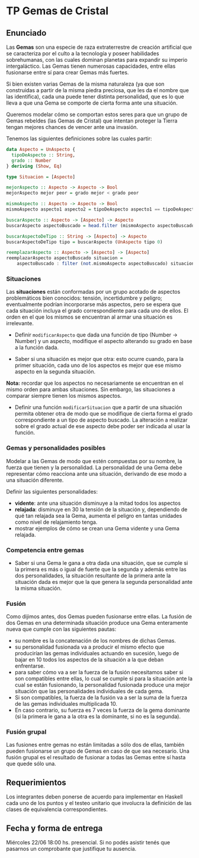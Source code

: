 # TP Gemas de Cristal

## Enunciado

Las **Gemas** son una especie de raza extraterrestre de creación artificial que se caracteriza por el culto a la tecnología y poseer habilidades sobrehumanas, con las cuales dominan planetas para expandir su imperio intergaláctico. Las Gemas tienen numerosas capacidades, entre ellas fusionarse entre sí para crear Gemas más fuertes.

Si bien existen varias Gemas de la misma naturaleza (ya que son construidas a partir de la misma piedra preciosa, que les da el nombre que las identifica), cada una puede tener distinta personalidad, que es lo que lleva a que una Gema se comporte de cierta forma ante una situación.

Queremos modelar cómo se comportan estos seres para que un grupo de Gemas rebeldes (las Gemas de Cristal) que intentan proteger la Tierra tengan mejores chances de vencer ante una invasión.

Tenemos las siguientes definiciones sobre las cuales partir:

```hs
data Aspecto = UnAspecto {
  tipoDeAspecto :: String,
  grado :: Number
} deriving (Show, Eq)

type Situacion = [Aspecto]

mejorAspecto :: Aspecto -> Aspecto -> Bool
mejorAspecto mejor peor = grado mejor < grado peor

mismoAspecto :: Aspecto -> Aspecto -> Bool
mismoAspecto aspecto1 aspecto2 = tipoDeAspecto aspecto1 == tipoDeAspecto aspecto2

buscarAspecto :: Aspecto -> [Aspecto] -> Aspecto
buscarAspecto aspectoBuscado = head.filter (mismoAspecto aspectoBuscado)

buscarAspectoDeTipo :: String -> [Aspecto] -> Aspecto
buscarAspectoDeTipo tipo = buscarAspecto (UnAspecto tipo 0)

reemplazarAspecto :: Aspecto -> [Aspecto] -> [Aspecto]
reemplazarAspecto aspectoBuscado situacion =
    aspectoBuscado : filter (not.mismoAspecto aspectoBuscado) situacion
```

### Situaciones

Las **situaciones** están conformadas por un grupo acotado de aspectos problemáticos bien conocidos: tensión, incertidumbre y peligro; eventualmente podrían incorporarse más aspectos, pero se espera que cada situación incluya el grado correspondiente para cada uno de ellos. El orden en el que los mismos se encuentran al armar una situación es irrelevante.

- Definir `modificarAspecto` que dada una función de tipo (Number -> Number) y un aspecto, modifique el aspecto alterando su grado en base a la función dada.

- Saber si una situación es mejor que otra: esto ocurre cuando, para la primer situación, cada uno de los aspectos es mejor que ese mismo aspecto en la segunda situación.

**Nota:** recordar que los aspectos no necesariamente se encuentran en el mismo orden para ambas situaciones. Sin embargo, las situaciones a comparar siempre tienen los mismos aspectos.

- Definir una función `modificarSituacion` que a partir de una situación permita obtener otra de modo que se modifique de cierta forma el grado correspondiente a un tipo de aspecto buscado. La alteración a realizar sobre el grado actual de ese aspecto debe poder ser indicada al usar la función.

### Gemas y personalidades posibles

Modelar a las Gemas de modo que estén compuestas por su nombre, la fuerza que tienen y la personalidad. La personalidad de una Gema debe representar cómo reacciona ante una situación, derivando de ese modo a una situación diferente.

Definir las siguientes personalidades:

- **vidente**: ante una situación disminuye a la mitad todos los aspectos
- **relajada**: disminuye en 30 la tensión de la situación y, dependiendo de qué tan relajada sea la Gema, aumenta el peligro en tantas unidades como nivel de relajamiento tenga.
- mostrar ejemplos de cómo se crean una Gema vidente y una Gema relajada.

### Competencia entre gemas

- Saber si una Gema le gana a otra dada una situación, que se cumple si la primera es más o igual de fuerte que la segunda y además entre las dos personalidades, la situación resultante de la primera ante la situación dada es mejor que la que genera la segunda personalidad ante la misma situación.

### Fusión

Como dijimos antes, dos Gemas pueden fusionarse entre ellas. La fusión de dos Gemas en una determinada situación produce una Gema enteramente nueva que cumple con las siguientes pautas:

- su nombre es la concatenación de los nombres de dichas Gemas.
- su personalidad fusionada va a producir el mismo efecto que producirían las gemas individuales actuando en sucesión, luego de bajar en 10 todos los aspectos de la situación a la que deban enfrentarse.
- para saber cómo va a ser la fuerza de la fusión necesitamos saber si son compatibles entre ellas, lo cual se cumple si para la situación ante la cual se están fusionando, la personalidad fusionada produce una mejor situación que las personalidades individuales de cada gema. 
 - Si son compatibles, la fuerza de la fusión va a ser la suma de la fuerza de las gemas individuales multiplicada 10.
 - En caso contrario, su fuerza es 7 veces la fuerza de la gema dominante (si la primera le gana a la otra es la dominante, si no es la segunda).

### Fusión grupal

Las fusiones entre gemas no están limitadas a sólo dos de ellas, también pueden fusionarse un grupo de Gemas en caso de que sea necesario. Una fusión grupal es el resultado de fusionar a todas las Gemas entre sí hasta que quede sólo una.

## Requerimientos

Los integrantes deben ponerse de acuerdo para implementar en Haskell cada uno de los puntos y el testeo unitario que involucra la definición de las clases de equivalencia correspondientes.

## Fecha y forma de entrega

Miércoles 22/06 18:00 hs. presencial. Si no podés asistir tenés que pasarnos un comprobante que justifique tu ausencia.

